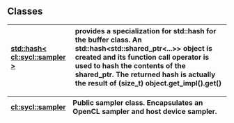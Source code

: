 ## Classes

| [std::hash< cl::sycl::sampler >](./std::hash<cl::sycl::sampler>/README.md) | provides a specialization for std::hash for the buffer class. An std::hash<std::shared_ptr<...>> object is created and its function call operator is used to hash the contents of the shared_ptr. The returned hash is actually the result of (size_t) object.get_impl().get()  |
| :--- | :--- |


| [cl::sycl::sampler](./cl::sycl::sampler/README.md) | Public sampler class. Encapsulates an OpenCL sampler and host device sampler.  |
| :--- | :--- |

